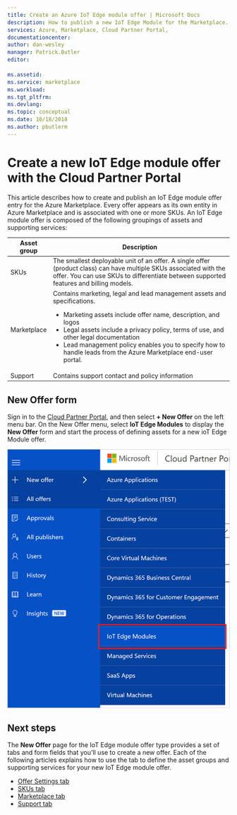 ```yaml
---
title: Create an Azure IoT Edge module offer | Microsoft Docs
description: How to publish a new IoT Edge Module for the Marketplace.
services: Azure, Marketplace, Cloud Partner Portal, 
documentationcenter:
author: dan-wesley
manager: Patrick.Butler  
editor:

ms.assetid: 
ms.service: marketplace
ms.workload: 
ms.tgt_pltfrm: 
ms.devlang: 
ms.topic: conceptual
ms.date: 10/18/2018
ms.author: pbutlerm
---
```



# Create a new IoT Edge module offer with the Cloud Partner Portal

This article describes how to create and publish an IoT Edge module offer entry for the Azure Marketplace. Every offer appears as its own entity in Azure Marketplace and is associated with one or more SKUs.  An IoT Edge module offer is composed of the following groupings of assets and supporting services:

|  **Asset group**   |  **Description**  |
|  ---------------   |  ---------------  |
|    SKUs            |  The smallest deployable unit of an offer. A single offer (product class) can have multiple SKUs associated with the offer. You can use SKUs to differentiate between supported features and billing models. |
|  Marketplace       | Contains marketing, legal and lead management assets and specifications.  <ul><li> Marketing assets include offer name, description, and logos</li> <li> Legal assets include a privacy policy, terms of use, and other legal documentation</li>  <li> Lead management policy enables you to specify how to handle leads from the Azure Marketplace end-user portal.</li> </ul> |
| Support            | Contains support contact and policy information |


## New Offer form 

Sign in to the [Cloud Partner Portal](http://cloudpartner.azure.com/), and then select **+ New Offer** on the left menu bar. On the New Offer menu, select **IoT Edge Modules** to display the **New Offer** form and start the process of defining assets for a new ioT Edge Module offer. 

![New IoT Edge module offer user interface selection](./media/new-iot-edge-module-offer.png)

## Next steps

The **New Offer** page for the IoT Edge module offer type provides a set of tabs and form fields that you'll use to create a new offer. Each of the following articles explains how to use the tab to define the asset groups and supporting services for your new IoT Edge module offer.

- [Offer Settings tab](./cpp-offer-settings-tab.md)
- [SKUs tab](./cpp-skus-tab.md)
- [Marketplace tab](./cpp-marketplace-tab.md)
- [Support tab](./cpp-support-tab.md)
